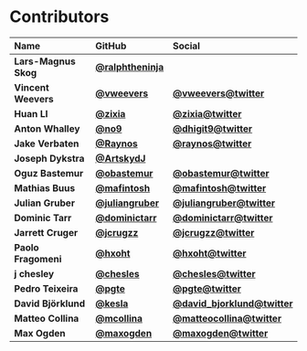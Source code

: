 # Contributors

| Name                 | GitHub                                                 | Social                                                              |
| :------------------- | :----------------------------------------------------- | :------------------------------------------------------------------ |
| **Lars-Magnus Skog** | [**@ralphtheninja**](https://github.com/ralphtheninja) |                                                                     |
| **Vincent Weevers**  | [**@vweevers**](https://github.com/vweevers)           | [**@vweevers@twitter**](https://twitter.com/vweevers)               |
| **Huan LI**          | [**@zixia**](https://github.com/zixia)                 | [**@zixia@twitter**](https://twitter.com/zixia)                     |
| **Anton Whalley**    | [**@no9**](https://github.com/no9)                     | [**@dhigit9@twitter**](https://twitter.com/dhigit9)                 |
| **Jake Verbaten**    | [**@Raynos**](https://github.com/Raynos)               | [**@raynos@twitter**](https://twitter.com/raynos)                   |
| **Joseph Dykstra**   | [**@ArtskydJ**](https://github.com/ArtskydJ)           |                                                                     |
| **Oguz Bastemur**    | [**@obastemur**](https://github.com/obastemur)         | [**@obastemur@twitter**](https://twitter.com/obastemur)             |
| **Mathias Buus**     | [**@mafintosh**](https://github.com/mafintosh)         | [**@mafintosh@twitter**](https://twitter.com/mafintosh)             |
| **Julian Gruber**    | [**@juliangruber**](https://github.com/juliangruber)   | [**@juliangruber@twitter**](https://twitter.com/juliangruber)       |
| **Dominic Tarr**     | [**@dominictarr**](https://github.com/dominictarr)     | [**@dominictarr@twitter**](https://twitter.com/dominictarr)         |
| **Jarrett Cruger**   | [**@jcrugzz**](https://github.com/jcrugzz)             | [**@jcrugzz@twitter**](https://twitter.com/jcrugzz)                 |
| **Paolo Fragomeni**  | [**@hxoht**](https://github.com/hxoht)                 | [**@hxoht@twitter**](https://twitter.com/hxoht)                     |
| **j chesley**        | [**@chesles**](https://github.com/chesles)             | [**@chesles@twitter**](https://twitter.com/chesles)                 |
| **Pedro Teixeira**   | [**@pgte**](https://github.com/pgte)                   | [**@pgte@twitter**](https://twitter.com/pgte)                       |
| **David Björklund**  | [**@kesla**](https://github.com/kesla)                 | [**@david_bjorklund@twitter**](https://twitter.com/david_bjorklund) |
| **Matteo Collina**   | [**@mcollina**](https://github.com/mcollina)           | [**@matteocollina@twitter**](https://twitter.com/matteocollina)     |
| **Max Ogden**        | [**@maxogden**](https://github.com/maxogden)           | [**@maxogden@twitter**](https://twitter.com/maxogden)               |
